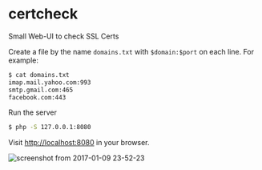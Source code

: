 # certcheck
Small Web-UI to check SSL Certs

Create a file by the name `domains.txt` with `$domain:$port` on each line. For example:
```bash
$ cat domains.txt
imap.mail.yahoo.com:993
smtp.gmail.com:465
facebook.com:443
```

Run the server
```bash
$ php -S 127.0.0.1:8080 
```

Visit [http://localhost:8080](http://localhost:8080) in your browser.

![screenshot from 2017-01-09 23-52-23](https://cloud.githubusercontent.com/assets/1779189/21777930/31b617b6-d6c7-11e6-8dc5-766057fec8cf.png)
